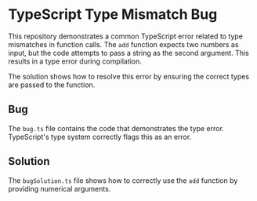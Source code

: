 # TypeScript Type Mismatch Bug

This repository demonstrates a common TypeScript error related to type mismatches in function calls. The `add` function expects two numbers as input, but the code attempts to pass a string as the second argument.  This results in a type error during compilation.

The solution shows how to resolve this error by ensuring the correct types are passed to the function.

## Bug

The `bug.ts` file contains the code that demonstrates the type error. TypeScript's type system correctly flags this as an error.

## Solution

The `bugSolution.ts` file shows how to correctly use the `add` function by providing numerical arguments.